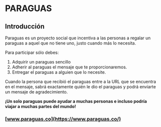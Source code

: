 # PARAGUAS

## Introducción

Paraguas es un proyecto social que incentiva a las personas a regalar un paraguas a aquel que no tiene uno, justo cuando más lo necesita.

Para participar sólo debes:

1. Adquirir un paraguas sencillo
2. Adherir al paraguas el mensaje que te proporcionaremos.
3. Entregar el paraguas a alguien que lo necesite.

Cuando la persona que recibió el paraguas entre a la URL que se encuentra en el mensaje, sabrá exactamente quién le dio el paraguas y podrá enviarte un mensaje de agradecimiento. 

**¡Un solo paraguas puede ayudar a muchas personas e incluso podría viajar a muchas partes del mundo!**

### [www.paraguas.co](https://www.paraguas.co/)